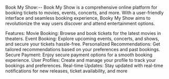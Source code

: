 Book My Show:--
Book My Show is a comprehensive online platform for booking tickets to movies, events, concerts, and more. With a user-friendly interface and seamless booking experience, Booky My Show aims to revolutionize the way users discover and attend entertainment options.

Features:
Movie Booking: Browse and book tickets for the latest movies in theaters.
Event Booking: Explore upcoming events, concerts, and shows, and secure your tickets hassle-free.
Personalized Recommendations: Get tailored recommendations based on your preferences and past bookings.
Secure Payment: Enjoy secure payment options for a smooth booking experience.
User Profiles: Create and manage your profile to track your bookings and preferences.
Real-time Updates: Stay updated with real-time notifications for new releases, ticket availability, and more
